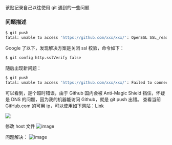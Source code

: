 该贴记录自己以往使用 git 遇到的一些问题

### 问题描述

```Bash
$ git push
fatal: unable to access 'https://github.com/xxx/xxx/': OpenSSL SSL_read: Connection was reset, errno 10054
```
Google 了以下，发现解决方案是关闭 ssl 校验，命令如下：
```bash
$ git config http.sslVerify false
```

随后出现新问题：
```Bash
$ git push
fatal: unable to access 'https://github.com/xxx/xxx/': Failed to connect to github.com port 443 after 21045 ms: Timed out
```
可以看到，是个超时错误，由于 Github 国内会被 Anti-Magic Shield 挡住，怀疑是 DNS 的问题，因为我的机器能访问 Github，就是 git push 出错。
查看当前 GitHub.com 的可用 ip，可以使用如下网站：[Link](https://ipaddress.com/website/github.com)

<img  src="https://user-images.githubusercontent.com/89090949/191400987-0302afa8-6e20-4413-9ec9-3a79ba0cfc66.png" />

修改 host 文件
![image](https://user-images.githubusercontent.com/89090949/191401099-0d823e78-4b1b-4d3e-a408-cff6d02a0d89.png)

问题解决：
![image](https://user-images.githubusercontent.com/89090949/191401342-0faa0d6d-6a5b-4e4e-9e16-8370da8b49fa.png)
